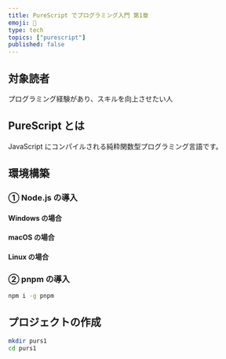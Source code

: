 ```yaml
---
title: PureScript でプログラミング入門 第1章
emoji: 🎉 
type: tech
topics: ["purescript"]
published: false
---
```


## 対象読者

プログラミング経験があり、スキルを向上させたい人

## PureScript とは

JavaScript にコンパイルされる純粋関数型プログラミング言語です。

## 環境構築

### ① Node.js の導入

#### Windows の場合

#### macOS の場合

#### Linux の場合

### ② pnpm の導入

```bash
npm i -g pnpm
```

## プロジェクトの作成

```bash
mkdir purs1
cd purs1
```
